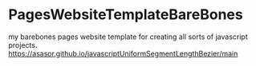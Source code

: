 # PagesWebsiteTemplateBareBones
my barebones pages website template for creating all sorts of javascript projects.
https://asasor.github.io/javascriptUniformSegmentLengthBezier/main
